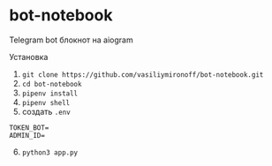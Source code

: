 # bot-notebook
Telegram bot блокнот на aiogram

Установка
1. `git clone https://github.com/vasiliymironoff/bot-notebook.git`
2. `cd bot-notebook`
3. `pipenv install`
4. `pipenv shell`
5. создать `.env`
```
TOKEN_BOT=
ADMIN_ID=
```

6. `python3 app.py`
